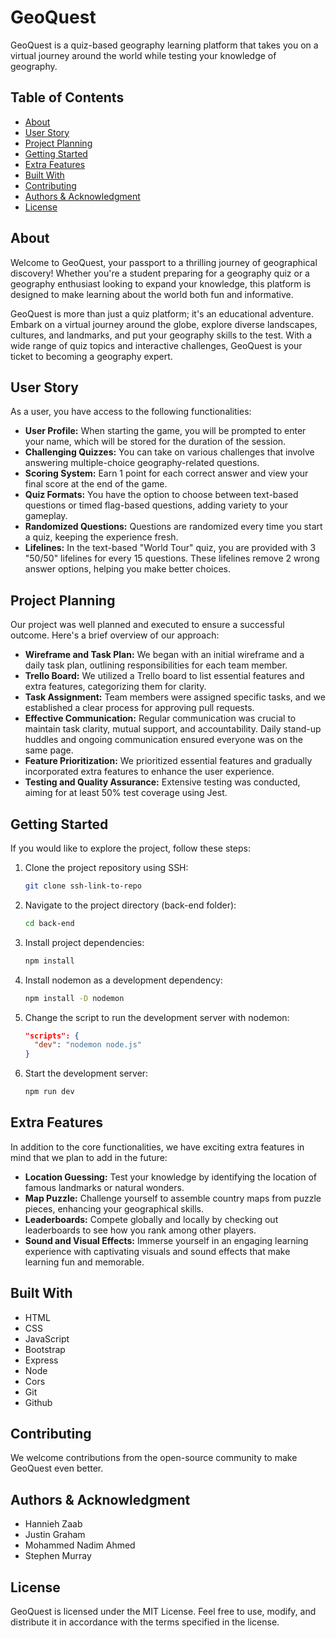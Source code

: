 # GeoQuest

GeoQuest is a quiz-based geography learning platform that takes you on a virtual journey around the world while testing your knowledge of geography.

## Table of Contents

- [About](#about)
- [User Story](#user-story)
- [Project Planning](#project-planning)
- [Getting Started](#getting-started)
- [Extra Features](#extra-features)
- [Built With](#built-with)
- [Contributing](#contributing)
- [Authors & Acknowledgment](#authors--acknowledgment)
- [License](#license)

## About

Welcome to GeoQuest, your passport to a thrilling journey of geographical discovery! Whether you're a student preparing for a geography quiz or a geography enthusiast looking to expand your knowledge, this platform is designed to make learning about the world both fun and informative.

GeoQuest is more than just a quiz platform; it's an educational adventure. Embark on a virtual journey around the globe, explore diverse landscapes, cultures, and landmarks, and put your geography skills to the test. With a wide range of quiz topics and interactive challenges, GeoQuest is your ticket to becoming a geography expert.

## User Story

As a user, you have access to the following functionalities:

- **User Profile:** When starting the game, you will be prompted to enter your name, which will be stored for the duration of the session.
- **Challenging Quizzes:** You can take on various challenges that involve answering multiple-choice geography-related questions.
- **Scoring System:** Earn 1 point for each correct answer and view your final score at the end of the game.
- **Quiz Formats:** You have the option to choose between text-based questions or timed flag-based questions, adding variety to your gameplay.
- **Randomized Questions:** Questions are randomized every time you start a quiz, keeping the experience fresh.
- **Lifelines:** In the text-based "World Tour" quiz, you are provided with 3 "50/50" lifelines for every 15 questions. These lifelines remove 2 wrong answer options, helping you make better choices.

## Project Planning

Our project was well planned and executed to ensure a successful outcome. Here's a brief overview of our approach:

- **Wireframe and Task Plan:** We began with an initial wireframe and a daily task plan, outlining responsibilities for each team member.
- **Trello Board:** We utilized a Trello board to list essential features and extra features, categorizing them for clarity.
- **Task Assignment:** Team members were assigned specific tasks, and we established a clear process for approving pull requests.
- **Effective Communication:** Regular communication was crucial to maintain task clarity, mutual support, and accountability. Daily stand-up huddles and ongoing communication ensured everyone was on the same page.
- **Feature Prioritization:** We prioritized essential features and gradually incorporated extra features to enhance the user experience.
- **Testing and Quality Assurance:** Extensive testing was conducted, aiming for at least 50% test coverage using Jest.

## Getting Started

If you would like to explore the project, follow these steps:

1. Clone the project repository using SSH:

   ```sh
   git clone ssh-link-to-repo
   ```

2. Navigate to the project directory (back-end folder):

   ```sh
   cd back-end
   ```

3. Install project dependencies:

   ```sh
   npm install
   ```

4. Install nodemon as a development dependency:

   ```sh
   npm install -D nodemon
   ```

5. Change the script to run the development server with nodemon:

   ```json
   "scripts": {
     "dev": "nodemon node.js"
   }
   ```

6. Start the development server:

   ```sh
   npm run dev
   ```

## Extra Features

In addition to the core functionalities, we have exciting extra features in mind that we plan to add in the future:

- **Location Guessing:** Test your knowledge by identifying the location of famous landmarks or natural wonders.
- **Map Puzzle:** Challenge yourself to assemble country maps from puzzle pieces, enhancing your geographical skills.
- **Leaderboards:** Compete globally and locally by checking out leaderboards to see how you rank among other players.
- **Sound and Visual Effects:** Immerse yourself in an engaging learning experience with captivating visuals and sound effects that make learning fun and memorable.

## Built With

- HTML
- CSS
- JavaScript
- Bootstrap
- Express
- Node
- Cors
- Git
- Github

## Contributing

We welcome contributions from the open-source community to make GeoQuest even better.

## Authors & Acknowledgment

- Hannieh Zaab
- Justin Graham
- Mohammed Nadim Ahmed
- Stephen Murray

## License

GeoQuest is licensed under the MIT License. Feel free to use, modify, and distribute it in accordance with the terms specified in the license.

